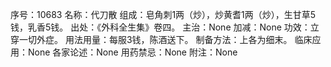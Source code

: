 序号：10683
名称：代刀散
组成：皂角刺1两（炒），炒黄耆1两（炒），生甘草5钱，乳香5钱。
出处：《外科全生集》卷四。
主治：None
加减：None
功效：立穿一切外症。
用法用量：每服3钱，陈酒送下。
制备方法：上各为细末。
临床应用：None
各家论述：None
用药禁忌：None
附注：None
